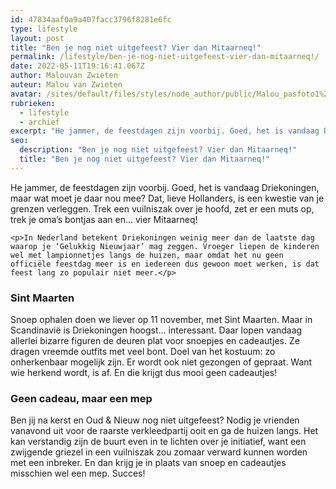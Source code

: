 ```yaml
---
id: 47834aaf0a9a407facc3796f8281e6fc
type: lifestyle
layout: post
title: "Ben je nog niet uitgefeest? Vier dan Mitaarneq!"
permalink: /lifestyle/ben-je-nog-niet-uitgefeest-vier-dan-mitaarneq!/
date: 2022-05-11T19:16:41.067Z
author: Malouvan Zwieten
auteur: Malou van Zwieten
avatar: /sites/default/files/styles/node_author/public/Malou_pasfoto1%20Kleurpsd2.jpg?itok=tipxhBea
rubrieken:
  - lifestyle
  - archief
excerpt: "He jammer, de feestdagen zijn voorbij. Goed, het is vandaag Driekoningen, maar wat moet je daar nou mee? Dat, lieve Hollanders, is een kwestie van je grenzen verleggen. Trek een vuilniszak over je hoofd, zet er een muts op, trek je oma’s bontjas aan en... vier Mitaarneq!  "
seo:
  description: "Ben je nog niet uitgefeest? Vier dan Mitaarneq!"
  title: "Ben je nog niet uitgefeest? Vier dan Mitaarneq!"
---
```

He jammer, de feestdagen zijn voorbij. Goed, het is vandaag Driekoningen, maar wat moet je daar nou mee? Dat, lieve Hollanders, is een kwestie van je grenzen verleggen. Trek een vuilniszak over je hoofd, zet er een muts op, trek je oma’s bontjas aan en... vier Mitaarneq!  

    <p>In Nederland betekent Driekoningen weinig meer dan de laatste dag waarop je ‘Gelukkig Nieuwjaar’ mag zeggen. Vroeger liepen de kinderen wel met lampionnetjes langs de huizen, maar omdat het nu geen officiële feestdag meer is en iedereen dus gewoon moet werken, is dat feest lang zo populair niet meer.</p>
<h3>Sint Maarten</h3>
<p>Snoep ophalen doen we liever op 11 november, met Sint Maarten. Maar in Scandinavië is Driekoningen hoogst… interessant. Daar lopen vandaag allerlei bizarre figuren de deuren plat voor snoepjes en cadeautjes. Ze dragen vreemde outfits met veel bont. Doel van het kostuum: zo onherkenbaar mogelijk zijn. Er wordt ook niet gezongen of gepraat. Want wie herkend wordt, is af. En die krijgt dus mooi geen cadeautjes!</p>
<h3>Geen cadeau, maar een mep</h3>
<p>Ben jij na kerst en Oud &amp; Nieuw nog niet uitgefeest? Nodig je vrienden vanavond uit voor de raarste verkleedpartij ooit en ga de huizen langs. Het kan verstandig zijn de buurt even in te lichten over je initiatief, want een zwijgende griezel in een vuilniszak zou zomaar verward kunnen worden met een inbreker. En dan krijg je in plaats van snoep en cadeautjes misschien wel een mep. Succes!</p>  
